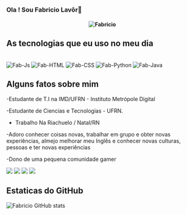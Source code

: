 ### Ola ! Sou Fabricio Lavôr👋

<h4 align="center">
  
![Fabricio](https://media3.giphy.com/media/qgQUggAC3Pfv687qPC/giphy.gif?cid=ecf05e4748wvftmt52eo6wd1xj3q81easvlslxtsmbjpudkr&rid=giphy.gif&ct=g)
  
</h4>

## As tecnologias que eu uso no meu dia
<div style="display: inline_block"><br>
  <img align="center" alt="Fab-Js" src="https://img.shields.io/badge/JavaScript-F7DF1E?style=for-the-badge&logo=javascript&logoColor=black">
  <img align="center" alt="Fab-HTML"src="https://img.shields.io/badge/HTML-239120?style=for-the-badge&logo=html5&logoColor=white">
  <img align="center" alt="Fab-CSS" src="https://img.shields.io/badge/CSS-239120?&style=for-the-badge&logo=css3&logoColor=white">
  <img align="center" alt="Fab-Python" src="https://img.shields.io/badge/Python-3776AB?style=for-the-badge&logo=python&logoColor=white">   
  <img align="center" alt="Fab-Java" src="https://img.shields.io/badge/Java-ED8B00?style=for-the-badge&logo=java&logoColor=white">
</div>

## Alguns fatos sobre mim

-Estudante de T.I na IMD/UFRN - Instituto Metrópole Digital

-Estudante de Ciencias e Tecnologias  - UFRN.

- Trabalho Na Riachuelo / Natal/RN

-Adoro conhecer coisas novas, trabalhar em grupo e obter novas experiências, almejo melhorar meu Inglês e conhecer novas culturas, pessoas e ter novas experiências 

-Dono de uma pequena comunidade gamer

<div>
  <a href="https://www.instagram.com/fabricio_blavor/" target="_blank"><img src="https://img.shields.io/badge/-Instagram-%23E4405F?style=for-the-badge&logo=instagram&logoColor=white" target="_blank"></a>
  <a href="https://discord.gg/wEh9VAFZ" target="_blank"><img src="https://img.shields.io/badge/Discord-7289DA?style=for-the-badge&logo=discord&logoColor=white" target="_blank"></a> 
  <a href = "mailto:fabricioblavor@gmail.com"><img src="https://img.shields.io/badge/-Gmail-%23333?style=for-the-badge&logo=gmail&logoColor=white" target="_blank"></a>
  <a href="https://www.linkedin.com/in/fabricio-bezerra-674353218/" target="_blank"><img src="https://img.shields.io/badge/-LinkedIn-%230077B5?style=for-the-badge&logo=linkedin&logoColor=white" target="_blank"></a>
</div>
      
## Estaticas do GitHub

![Fabricio GitHub stats](https://github-readme-stats.vercel.app/api?username=fabriciobezerralavor&show_icons=true&theme=react&count_private=true)
